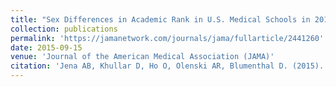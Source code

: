 ```yaml
---
title: "Sex Differences in Academic Rank in U.S. Medical Schools in 2014"
collection: publications
permalink: 'https://jamanetwork.com/journals/jama/fullarticle/2441260'
date: 2015-09-15
venue: 'Journal of the American Medical Association (JAMA)'
citation: 'Jena AB, Khullar D, Ho O, Olenski AR, Blumenthal D. (2015). &quot;Sex Differences in Academic Rank in U.S. Medical Schools in 2014.&quot; <i>Journal of the American Medical Association (JAMA)</i> 314(11), pp. 1149-1158, 2015.'
---
```

